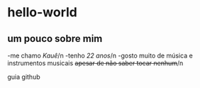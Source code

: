 # hello-world
## um pouco sobre mim

-me chamo *Kauê*/n
-tenho *22 anos*/n
-gosto muito de música e instrumentos musicais ~~apesar de não saber tocar nenhum~~/n

guia github
